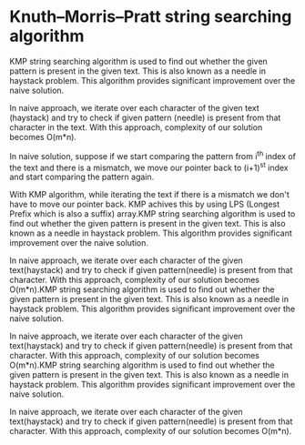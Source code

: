 # Knuth–Morris–Pratt string searching algorithm

KMP string searching algorithm is used to find out whether the given pattern is present in the given text. This is also known as a needle in haystack problem.
This algorithm provides significant improvement over the naive solution. 

In naive approach, we iterate over each character of the given text (haystack) and try to check if given pattern (needle) is present from that character in the text. With this approach, complexity of our solution becomes O(m*n).

In naive solution, suppose if we start comparing the pattern from i<sup>th</sup> index of the text and there is a mismatch, we move our pointer back to (i+1)<sup>st</sup> index and start comparing the pattern again.

With KMP algorithm, while iterating the text if there is a mismatch we don't have to move our pointer back. KMP achives this by using LPS (Longest Prefix which is also a suffix) array.KMP string searching algorithm is used to find out whether the given pattern is present in the given text. This is also known as a needle in haystack problem. This algorithm provides significant improvement over the naive solution.

In naive approach, we iterate over each character of the given text(haystack) and try to check if given pattern(needle) is present from that character. With this approach, complexity of our solution becomes O(m*n).KMP string searching algorithm is used to find out whether the given pattern is present in the given text. This is also known as a needle in haystack problem. This algorithm provides significant improvement over the naive solution.

In naive approach, we iterate over each character of the given text(haystack) and try to check if given pattern(needle) is present from that character. With this approach, complexity of our solution becomes O(m*n).KMP string searching algorithm is used to find out whether the given pattern is present in the given text. This is also known as a needle in haystack problem. This algorithm provides significant improvement over the naive solution.

In naive approach, we iterate over each character of the given text(haystack) and try to check if given pattern(needle) is present from that character. With this approach, complexity of our solution becomes O(m*n).


